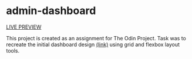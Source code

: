 # admin-dashboard

[LIVE PREVIEW](https://micsiw.github.io/admin-dashboard/)

This project is created as an assignment for The Odin Project. Task was to recreate the initial dashboard design [(link)](https://cdn.statically.io/gh/TheOdinProject/curriculum/43cc6ab69fdfbef40d431a65677d2144668930ac/intermediate_html_css/grid/project_admin_dashboard/imgs/dashboard-project.png) using grid and flexbox layout tools.